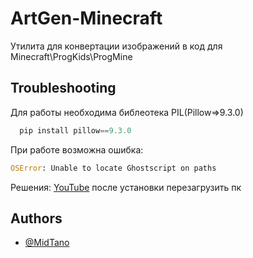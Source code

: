 # ArtGen-Minecraft
Утилита для конвертации изображений в код для Minecraft\ProgKids\ProgMine
## Troubleshooting

Для работы необходима библеотека PIL(Pillow=>9.3.0)

```python
  pip install pillow==9.3.0
```

При работе возможна ошибка:
```python
OSError: Unable to locate Ghostscript on paths
  ```
Решения: [YouTube](https://www.youtube.com/watch?v=qCLW4Ta3ic4&t=203s) 
после установки перезагрузить пк

## Authors

- [@MidTano](https://github.com/MidTano)
